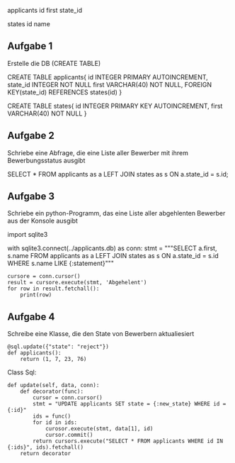 applicants
    id
    first
    state_id

states
    id
    name

## Aufgabe 1

Erstelle die DB (CREATE TABLE)

CREATE TABLE applicants{
    id INTEGER PRIMARY AUTOINCREMENT,
    state_id INTEGER NOT NULL
    first VARCHAR(40) NOT NULL,
    FOREIGN KEY(state_id) REFERENCES states(id)
}

CREATE TABLE states{
    id INTEGER PRIMARY KEY AUTOINCREMENT,
    first VARCHAR(40) NOT NULL
}

## Aufgabe 2

Schriebe eine Abfrage, die eine Liste aller Bewerber
mit ihrem Bewerbungsstatus ausgibt

SELECT * FROM applicants as a
LEFT JOIN states as s ON  a.state_id = s.id;

## Aufgabe 3

Schriebe ein python-Programm, das eine Liste aller abgehlenten Bewerber
aus der Konsole ausgibt

import sqlite3

with sqlite3.connect(../applicants.db) as conn:
    stmt = """SELECT a.first, s.name FROM applicants as a
              LEFT JOIN states as s ON  a.state_id = s.id
              WHERE s.name LIKE {:statement}"""
    
    cursore = conn.cursor()
    result = cursore.execute(stmt, 'Abgehelent')
    for row in result.fetchall():
        print(row)

## Aufgabe 4

Schreibe eine Klasse, die den State von Bewerbern aktualiesiert

```
@sql.update({"state": "reject"})
def applicants():
    return (1, 7, 23, 76)
```

Class Sql:
    
    def update(self, data, conn):
        def decorator(func):
            cursor = conn.cursor()
            stmt = "UPDATE applicants SET state = {:new_state} WHERE id = {:id}"
            ids = func()
            for id in ids:
                curosor.execute(stmt, data[1], id)
                cursor.commit()
            return cursors.execute("SELECT * FROM applicants WHERE id IN {:ids}", ids).fetchall()
        return decorator

